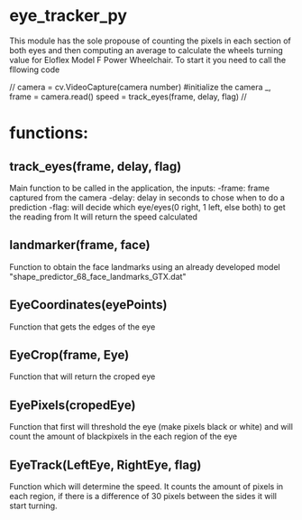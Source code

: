 # eye_tracker_py

This module has the sole propouse of counting the pixels in each section of both eyes and then computing an average to calculate the wheels turning value for Eloflex Model F Power Wheelchair.
To start it you need to call the fllowing code

//
    camera = cv.VideoCapture(camera number)
    #initialize the camera
    _, frame = camera.read()
    speed = track_eyes(frame, delay, flag)
//
# functions:
## track_eyes(frame, delay, flag)
Main function to be called in the application, the inputs:
      -frame: frame captured from the camera
      -delay: delay in seconds to chose when to do a prediction
      -flag: will decide which eye/eyes(0 right, 1 left, else both) to get the reading from
It will return the speed calculated

## landmarker(frame, face)
Function to obtain the face landmarks using an already developed model "shape_predictor_68_face_landmarks_GTX.dat"

## EyeCoordinates(eyePoints)
Function that gets the edges of the eye

## EyeCrop(frame, Eye)
Function that will return the croped eye

## EyePixels(cropedEye)
Function that first will threshold the eye (make pixels black or white) and will count the amount of blackpixels in the each region of the eye

## EyeTrack(LeftEye, RightEye, flag)
Function which will determine the speed. It counts the amount of pixels in each region, if there is a difference of 30 pixels between the sides it will start turning.
